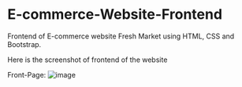 # E-commerce-Website-Frontend
 Frontend of E-commerce website Fresh Market using HTML, CSS and Bootstrap.

Here is the screenshot of frontend of the website 

 Front-Page:
![image](https://github.com/SujataPrabhakar/E-commerce-Website-Frontend/assets/41829031/7e607589-89e2-443a-bcc3-3d1edf9fd4fe)
